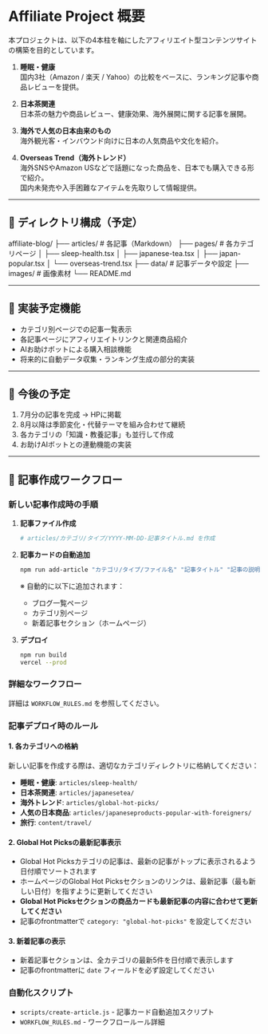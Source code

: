 # Affiliate Project 概要

本プロジェクトは、以下の4本柱を軸にしたアフィリエイト型コンテンツサイトの構築を目的としています。

1. **睡眠・健康**  
   国内3社（Amazon / 楽天 / Yahoo）の比較をベースに、ランキング記事や商品レビューを提供。
   
2. **日本茶関連**  
   日本茶の魅力や商品レビュー、健康効果、海外展開に関する記事を展開。
   
3. **海外で人気の日本由来のもの**  
   海外観光客・インバウンド向けに日本の人気商品や文化を紹介。
   
4. **Overseas Trend（海外トレンド）**  
   海外SNSやAmazon USなどで話題になった商品を、日本でも購入できる形で紹介。  
   国内未発売や入手困難なアイテムを先取りして情報提供。

---

## 📂 ディレクトリ構成（予定）

affiliate-blog/
├── articles/ # 各記事（Markdown）
├── pages/ # 各カテゴリページ
│ ├── sleep-health.tsx
│ ├── japanese-tea.tsx
│ ├── japan-popular.tsx
│ └── overseas-trend.tsx
├── data/ # 記事データや設定
├── images/ # 画像素材
└── README.md


---

## 🚀 実装予定機能

- カテゴリ別ページでの記事一覧表示
- 各記事ページにアフィリエイトリンクと関連商品紹介
- AIお助けボットによる購入相談機能
- 将来的に自動データ収集・ランキング生成の部分的実装

---

## 📝 今後の予定

1. 7月分の記事を完成 → HPに掲載
2. 8月以降は季節変化・代替テーマを組み合わせて継続
3. 各カテゴリの「知識・教養記事」も並行して作成
4. お助けAIボットとの連動機能の実装

---

## 🚀 記事作成ワークフロー

### 新しい記事作成時の手順

1. **記事ファイル作成**
   ```bash
   # articles/カテゴリ/タイプ/YYYY-MM-DD-記事タイトル.md を作成
   ```

2. **記事カードの自動追加**
   ```bash
   npm run add-article "カテゴリ/タイプ/ファイル名" "記事タイトル" "記事の説明文" "YYYY.MM.DD"
   ```
   
   ※ 自動的に以下に追加されます：
   - ブログ一覧ページ
   - カテゴリ別ページ
   - 新着記事セクション（ホームページ）

3. **デプロイ**
   ```bash
   npm run build
   vercel --prod
   ```

### 詳細なワークフロー
詳細は `WORKFLOW_RULES.md` を参照してください。

### 記事デプロイ時のルール

#### 1. 各カテゴリへの格納
新しい記事を作成する際は、適切なカテゴリディレクトリに格納してください：

- **睡眠・健康**: `articles/sleep-health/`
- **日本茶関連**: `articles/japanesetea/`
- **海外トレンド**: `articles/global-hot-picks/`
- **人気の日本商品**: `articles/japaneseproducts-popular-with-foreigners/`
- **旅行**: `content/travel/`

#### 2. Global Hot Picksの最新記事表示
- Global Hot Picksカテゴリの記事は、最新の記事がトップに表示されるよう日付順でソートされます
- ホームページのGlobal Hot Picksセクションのリンクは、最新記事（最も新しい日付）を指すように更新してください
- **Global Hot Picksセクションの商品カードも最新記事の内容に合わせて更新してください**
- 記事のfrontmatterで `category: "global-hot-picks"` を設定してください

#### 3. 新着記事の表示
- 新着記事セクションは、全カテゴリの最新5件を日付順で表示します
- 記事のfrontmatterに `date` フィールドを必ず設定してください

### 自動化スクリプト
- `scripts/create-article.js` - 記事カード自動追加スクリプト
- `WORKFLOW_RULES.md` - ワークフロールール詳細
